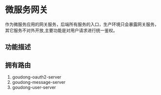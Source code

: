 # 微服务网关

作为微服务应用的网关服务，后端所有服务的入口，生产环境只会暴露网关服务，其它服务不对外开放,主要功能是对用户请求进行统一鉴权。

## 功能描述

## 拥有路由

1. goudong-oauth2-server
2. goudong-message-server
3. goudong-user-server

